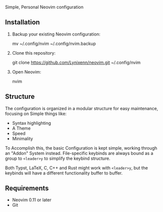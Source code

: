 Simple, Personal Neovim configuration

## Installation

1. Backup your existing Neovim configuration:

    mv ~/.config/nvim ~/.config/nvim.backup

2. Clone this repository:

    git clone https://github.com/Lynixenn/neovim.git ~/.config/nvim

3. Open Neovim:

    nvim

## Structure

The configuration is organized in a modular structure for easy maintenance, focusing on Simple things like:
- Syntax highlighting
- A Theme
- Speed
- Minimality

To Accomplish this, the basic Configuration is kept simple, working through an "Addon" System instead.
File-specific keybinds are always bound as a group to `<leader>y` to simplify the keybind structure.

Both Typst, LaTeX, C, C++ and Rust might work with `<leader>y`, but the keybinds will have a different functionality buffer to buffer.

## Requirements

- Neovim 0.11 or later
- Git
